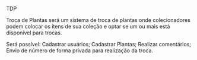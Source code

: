 TDP

Troca de Plantas será um  sistema de troca de plantas onde colecionadores podem colocar os itens de sua coleção e optar se um ou mais está disponível para trocas.

Será possível:
Cadastrar usuários;
Cadastrar Plantas;
Realizar comentários;
Envio de número de forma privada para realização da troca.

